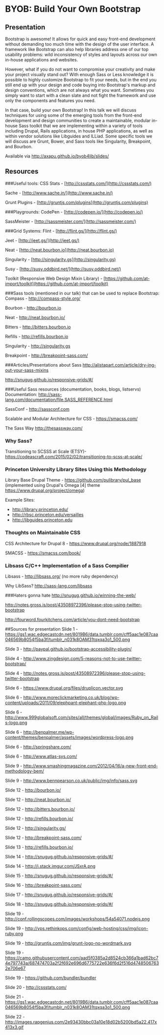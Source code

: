 # BYOB: Build Your Own Bootstrap

## Presentation

Bootstrap is awesome! It allows for quick and easy front-end development
without demanding too much time with the design of the user interface. A
framework like Bootstrap can also help libraries address one of our top
usability problems: wild inconsistency of styles and layouts across our
own in-house applications and websites.

However, what if you do not want to compromise your creativity and make
your project visually stand out? With enough Sass or Less knowledge it
is possible to highly customize Bootstrap to fit your needs, but in the
end you still end up with your design and code buying into Bootstrap's
markup and design conventions, which are not always what you want.
Sometimes you simply want to start with a clean slate and not fight the
framework and use only the components and features you need.

In that case, build your own Bootstrap! In this talk we will discuss
techniques for using some of the emerging tools from the front-end
development and design communities to create a maintainable, modular
in-house Sass toolkit that we are implementing within a variety of tools
including Drupal, Rails applications, in house PHP applications, as well
as within vendor solutions like Libguides and ILLiad. Some specific
tools we will discuss are Grunt, Bower, and Sass tools like Singularity,
Breakpoint, and Bourbon.


Available via http://axapu.github.io/byob4lib/slides/

## Resources

###Useful tools:
CSS Stats - [http://cssstats.com/](http://cssstats.com/) 

Sache - [http://www.sache.in/](http://www.sache.in/)

Grunt Plugins - [http://gruntjs.com/plugins](http://gruntjs.com/plugins) 

###Playgrounds:
CodePen - [http://codepen.io/](http://codepen.io/)

SassMeister - [http://sassmeister.com/](http://sassmeister.com/)

###Grid Systems:
Flint - [http://flint.gs/](http://flint.gs/)

Jeet - [http://jeet.gs/](http://jeet.gs/)

Neat - [http://neat.bourbon.io](http://neat.bourbon.io)

Singularity - [http://singularity.gs](http://singularity.gs)

Susy - [http://susy.oddbird.net/](http://susy.oddbird.net/)

Toolkit (Responsive Web Design Mixin Library) - [https://github.com/at-import/toolkit](https://github.com/at-import/toolkit)

###Sass tools (mentioned in our talk) that can be used to replace Bootstrap:
Compass - http://compass-style.org/

Bourbon - http://bourbon.io 

Neat - http://neat.bourbon.io/

Bitters - http://bitters.bourbon.io

Refills - http://refills.bourbon.io 

Singularity - http://singularity.gs 

Breakpoint - http://breakpoint-sass.com/ 

###Articles/Presentations about Sass
http://alistapart.com/article/dry-ing-out-your-sass-mixins 

http://snugug.github.io/responsive-grids/#/


###Useful Sass resources (documentation, books, blogs, listservs)
Documentation: http://sass-lang.com/documentation/file.SASS_REFERENCE.html

SassConf - http://sassconf.com 

Scalable and Modular Architecture for CSS - https://smacss.com/ 

The Sass Way http://thesassway.com/

### Why Sass?
Transitioning to SCSSS at Scale (ETSY)- https://codeascraft.com/2015/02/02/transitioning-to-scss-at-scale/

### Princeton University Library Sites Using this Methodology
Library Base Drupal Theme - https://github.com/pulibrary/pul_base (implemented using Drupal's Omega [4] theme https://www.drupal.org/project/omega)

Example Sites:
* http://library.princeton.edu/
* http://rbsc.princeton.edu/versailles
* http://libguides.princeton.edu


### Thoughts on Maintainable CSS
CSS Architecture for Drupal 8 - https://www.drupal.org/node/1887918

SMACSS - https://smacss.com/book/

### Libsass C/C++ Implementation of a Sass Compilier
Libsass - http://libsass.org/ (no more ruby dependency)

Why LibSass? http://sass-lang.com/libsass  


###Haters gonna hate
http://snugug.github.io/winning-the-web/ 

http://notes.gross.is/post/43508972396/please-stop-using-twitter-bootstrap 

http://fourword.fourkitchens.com/article/you-dont-need-bootstrap 

##Sources for presentation
Slide 1 - https://gs1.wac.edgecastcdn.net/8019B6/data.tumblr.com/cff5aac1e087caa046569b8054f5ba3f/tumblr_n031k8OAM31tqxqa3o1_500.png

Slide 3 - http://paypal.github.io/bootstrap-accessibility-plugin/

Slide 4 - http://www.zingdesign.com/5-reasons-not-to-use-twitter-bootstrap/

Slide 4 - http://notes.gross.is/post/43508972396/please-stop-using-twitter-bootstrap

Slide 6 - https://www.drupal.org/files/druplicon.vector.svg

Slide 6 - http://www.moreclickmarketing.co.uk/blog/wp-content/uploads/2011/09/elephpant-elephant-php-logo.png

Slide 6 - http://www.999globalsoft.com/sites/all/themes/global/images/Ruby_on_Rails-logo.png

Slide 6 - http://benpalmer.me/wp-content/themes/benpalmer/assets/images/wordpress-logo.png

Slide 6 - http://springshare.com/

Slide 6 - http://www.atlas-sys.com/

Slide 9 - http://www.smashingmagazine.com/2012/04/16/a-new-front-end-methodology-bem/

Slide 9 - http://www.bennpearson.co.uk/public/img/info/sass.svg

Slide 12 - http://bourbon.io/

Slide 12 - http://neat.bourbon.io/

Slide 12 - http://bitters.bourbon.io/

Slide 12 - http://refills.bourbon.io/

Slide 12 - http://singularity.gs/

Slide 12 - http://breakpoint-sass.com/

Slide 13 - http://refills.bourbon.io/

Slide 14 - http://snugug.github.io/responsive-grids/#/

Slide 14 - http://i.stack.imgur.com/JSxrA.png

Slide 15 - http://snugug.github.io/responsive-grids/#/

Slide 16 - http://breakpoint-sass.com/

Slide 17 - http://snugug.github.io/responsive-grids/#/

Slide 18 - http://snugug.github.io/responsive-grids/#/

Slide 19 - http://conf.rollingscopes.com/images/workshops/54a54071.nodejs.png

Slide 19 - http://vps.rethinkops.com/config/web-hosting/css/img/icon-ruby.png

Slide 19 - http://gruntjs.com/img/grunt-logo-no-wordmark.svg

Slide 19 - https://camo.githubusercontent.com/aad5f0385a2d8524cb366a1bad62bc74e797743a/687474703a2f2f692e696d6775722e636f6d2f516d47485067632e706e67

Slide 19 - https://github.com/bundler/bundler

Slide 20 - http://cssstats.com/

Slide 21 - https://gs1.wac.edgecastcdn.net/8019B6/data.tumblr.com/cff5aac1e087caa046569b8054f5ba3f/tumblr_n031k8OAM31tqxqa3o1_500.png

Slide 22 - http://images.rapgenius.com/2e93430bbc03a10e18d02b5200bd5a22.417x413x3.gif
